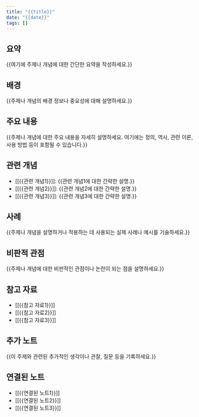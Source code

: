 ```yaml
---
title: "{{title}}"
date: "{{date}}"
tags: []
---
```


## 요약

{{여기에 주제나 개념에 대한 간단한 요약을 작성하세요.}}

## 배경

{{주제나 개념의 배경 정보나 중요성에 대해 설명하세요.}}

## 주요 내용

{{주제나 개념에 대한 주요 내용을 자세히 설명하세요. 여기에는 정의, 역사, 관련 이론, 사용 방법 등이 포함될 수 있습니다.}}

## 관련 개념

- [[{{관련 개념1}}]]: {{관련 개념1에 대한 간략한 설명.}}
- [[{{관련 개념2}}]]: {{관련 개념2에 대한 간략한 설명.}}
- [[{{관련 개념3}}]]: {{관련 개념3에 대한 간략한 설명.}}

## 사례

{{주제나 개념을 설명하거나 적용하는 데 사용되는 실제 사례나 예시를 기술하세요.}}

## 비판적 관점

{{주제나 개념에 대한 비판적인 관점이나 논란이 되는 점을 설명하세요.}}

## 참고 자료

- [[{{참고 자료1}}]]
- [[{{참고 자료2}}]]
- [[{{참고 자료3}}]]

## 추가 노트

{{이 주제와 관련된 추가적인 생각이나 관찰, 질문 등을 기록하세요.}}

## 연결된 노트

- [[{{연결된 노트1}}]]
- [[{{연결된 노트2}}]]
- [[{{연결된 노트3}}]]

